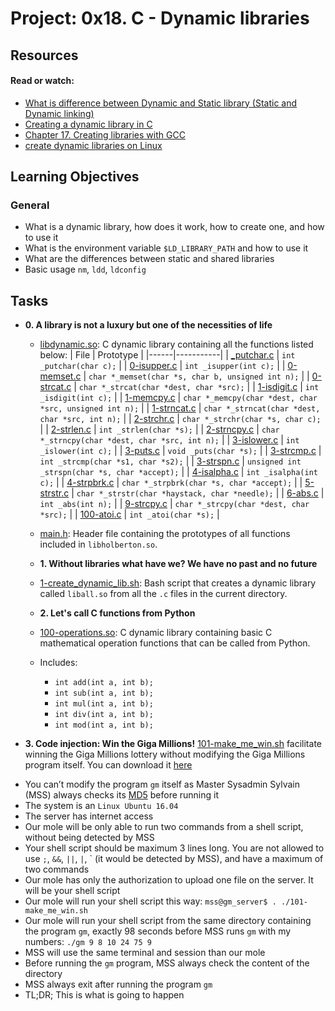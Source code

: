 # Project: 0x18. C - Dynamic libraries

## Resources

#### Read or watch:

* [What is difference between Dynamic and Static library (Static and Dynamic linking)](https://www.youtube.com/watch?v=eW5he5uFBNM)
* [Creating a dynamic library in C](https://cylab.be/blog/234/creating-a-dynamic-library-in-c)
* [Chapter 17. Creating libraries with GCC](https://access.redhat.com/documentation/en-us/red_hat_enterprise_linux/7/html/developer_guide/creating-libraries-gcc)
* [create dynamic libraries on Linux](https://www.google.com/search?q=linux+create+dynamic+library&safe=active)
## Learning Objectives

### General

* What is a dynamic library, how does it work, how to create one, and how to use it
* What is the environment variable <code>$LD_LIBRARY_PATH</code> and how to use it
* What are the differences between static and shared libraries
* Basic usage <code>nm</code>, <code>ldd</code>, <code>ldconfig</code>
## Tasks

* **0. A library is not a luxury but one of the necessities of life**
  * [libdynamic.so](./libdynamic.so): C dynamic library containing all the functions
  listed below:
    | File | Prototype |
  |------|-----------|
  | [_putchar.c](./_putchar.c) | `int _putchar(char c);` |
  | [0-isupper.c](./0-isupper.c) | `int _isupper(int c);` |
  | [0-memset.c](./0-memset.c) | `char *_memset(char *s, char b, unsigned int n);` |
  | [0-strcat.c](./0-strcat.c) | `char *_strcat(char *dest, char *src);` |
  | [1-isdigit.c](./1-isdigit.c) | `int _isdigit(int c);` |
  | [1-memcpy.c](./1-memcpy.c) | `char *_memcpy(char *dest, char *src, unsigned int n);` |
  | [1-strncat.c](./1-strncat.c) | `char *_strncat(char *dest, char *src, int n);` |
  | [2-strchr.c](./2-strchr.c) | `char *_strchr(char *s, char c);` |
  | [2-strlen.c](./2-strlen.c) | `int _strlen(char *s);` |
  | [2-strncpy.c](./2-strncpy.c) | `char *_strncpy(char *dest, char *src, int n);` |
  | [3-islower.c](./3-islower.c) | `int _islower(int c);` |
  | [3-puts.c](./3-puts.c) | `void _puts(char *s);` |
  | [3-strcmp.c](./3-strcmp.c) | `int _strcmp(char *s1, char *s2);` |
  | [3-strspn.c](./3-strspn.c) | `unsigned int _strspn(char *s, char *accept);` |
  | [4-isalpha.c](./4-isalpha.c) | `int _isalpha(int c);` |
  | [4-strpbrk.c](./4-strpbrk.c) | `char *_strpbrk(char *s, char *accept);` |
  | [5-strstr.c](./5-strstr.c) | `char *_strstr(char *haystack, char *needle);` |
  | [6-abs.c](./6-abs.c) | `int _abs(int n);` |
  | [9-strcpy.c](./9-strcpy.c) | `char *_strcpy(char *dest, char *src);` |
  | [100-atoi.c](./100-atoi.c) | `int _atoi(char *s);` |

  * [main.h](./main.h): Header file containing the prototypes of all functions
  included in `libholberton.so`.

  * **1. Without libraries what have we? We have no past and no future**
  * [1-create_dynamic_lib.sh](./1-create_dynamic_lib.sh): Bash script that creates a
  dynamic library called `liball.so` from all the `.c` files in the current directory.

  * **2. Let's call C functions from Python**
  * [100-operations.so](./100-operations.so): C dynamic library containing basic C
  mathematical operation functions that can be called from Python.
  * Includes:
    * `int add(int a, int b);`
    * `int sub(int a, int b);`
    * `int mul(int a, int b);`
    * `int div(int a, int b);`
    * `int mod(int a, int b);`

* **3. Code injection: Win the Giga Millions!**
[101-make_me_win.sh](./101-make_me_win.sh) facilitate winning the Giga Millions lottery without modifying the Giga Millions program itself.
You can download it [here](https://github.com/alx-tools/0x18.c)
- You can’t modify the program `gm` itself as Master Sysadmin Sylvain (MSS) always checks its [MD5](https://github.com/alx-tools/0x18.c/blob/master/101-md5_gm) before running it
- The system is an `Linux Ubuntu 16.04`
- The server has internet access
- Our mole will be only able to run two commands from a shell script, without being detected by MSS
- Your shell script should be maximum 3 lines long. You are not allowed to use `;`, `&&`, `||`, `|`, ` (it would be detected by MSS), and have a maximum of two commands
- Our mole has only the authorization to upload one file on the server. It will be your shell script
- Our mole will run your shell script this way:  `mss@gm_server$ . ./101-make_me_win.sh`
- Our mole will run your shell script from the same directory containing the program `gm`, exactly 98 seconds before MSS runs `gm` with my numbers: `./gm 9 8 10 24 75 9`
- MSS will use the same terminal and session than our mole
- Before running the `gm` program, MSS always check the content of the directory
- MSS always exit after running the program `gm`
- TL;DR; This is what is going to happen
